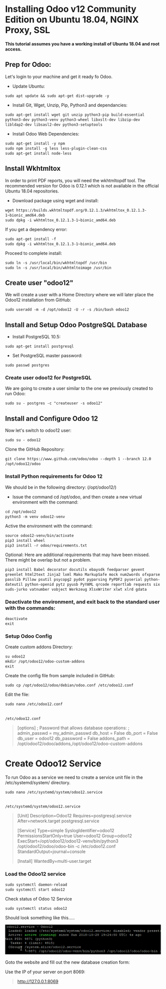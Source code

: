 # Installing Odoo v12 Community Edition on Ubuntu 18.04, NGINX Proxy, SSL

**This tutorial assumes you have a working install of Ubuntu 18.04 and root access.**

## Prep for Odoo:
Let's login to your machine and get it ready fo Odoo.

*  Update Ubuntu:
```
sudo apt update && sudo apt-get dist-upgrade -y
```

* Install Git, Wget, Unzip, Pip, Python3 and dependancies:
```
sudo apt-get install wget git unzip python3-pip build-essential python3-dev python3-venv python3-wheel libxslt-dev libzip-dev libldap2-dev libsasl2-dev python3-setuptools 
```

* Install Odoo Web Dependencies:
```
sudo apt-get install -y npm
sudo npm install -g less less-plugin-clean-css
sudo apt-get install node-less
```
##  Install Wkhtmltox

In order to print PDF reports, you will need the wkhtmltopdf tool. The recommended version for Odoo is 0.12.1 which is not available in the official Ubuntu 18.04 repositories.

* Download package using wget and install:
```
wget https://builds.wkhtmltopdf.org/0.12.1.3/wkhtmltox_0.12.1.3-1~bionic_amd64.deb
sudo dpkg -i wkhtmltox_0.12.1.3-1~bionic_amd64.deb
```
If you get a dependency error:
```
sudo apt-get install -f
sudo dpkg -i wkhtmltox_0.12.1.3-1~bionic_amd64.deb
```
Proceed to complete install:
```
sudo ln -s /usr/local/bin/wkhtmltopdf /usr/bin
sudo ln -s /usr/local/bin/wkhtmltoimage /usr/bin
```

## Create user "odoo12" 
We will create a user with a Home Directory where we will later place the Odoo12 installation from GitHub:
```
sudo useradd -m -d /opt/odoo12 -U -r -s /bin/bash odoo12
```

## Install and Setup Odoo PostgreSQL Database

* Install PostgreSQL 10.5:
```
sudo apt-get install postgresql
```
* Set PostgreSQL master password:
```
sudo passwd postgres
```
### Create user odoo12 for PostgreSQL 
We are going to create a user similar to the one we previously created to run Odoo:
```
sudo su - postgres -c "createuser -s odoo12"
```

## Install and Configure Odoo 12

Now let's switch to odoo12 user:
```
sudo su - odoo12
```

Clone the GitHub Repository:
```
git clone https://www.github.com/odoo/odoo --depth 1 --branch 12.0 /opt/odoo12/odoo
```

### Install Python requirements for Odoo 12
We should be in the following directory:   (/opt/odoo12/)

- Issue the command cd /opt/odoo, and then create a new virtual environment with the command:

```
cd /opt/odoo12
python3 -m venv odoo12-venv
```
Active the environment with the command:
```
source odoo12-venv/bin/activate
pip3 install wheel
pip3 install -r odoo/requirements.txt
```
Optional: Here are additional requirements that may have been missed. There might be overlap but not a problem.
```
pip3 install Babel decorator docutils ebaysdk feedparser gevent greenlet html2text Jinja2 lxml Mako MarkupSafe mock num2words ofxparse passlib Pillow psutil psycopg2 pydot pyparsing PyPDF2 pyserial python-dateutil python-openid pytz pyusb PyYAML qrcode reportlab requests six suds-jurko vatnumber vobject Werkzeug XlsxWriter xlwt xlrd gdata
```

### Deactivate the environment, and exit back to the standard user with the commands:
```
deactivate
exit
```

### Setup Odoo Config
Create custom addons Directory:
```
su odoo12
mkdir /opt/odoo12/odoo-custom-addons
exit

```
Create the config file from sample included in GitHub:
```
sudo cp /opt/odoo12/odoo/debian/odoo.conf /etc/odoo12.conf
```
Edit the file:
```
sudo nano /etc/odoo12.conf
```
##
` /etc/odoo12.conf  `

 >  [options]
; Password that allows database operations:
; admin_passwd = my_admin_passwd
db_host = False
db_port = False
db_user = odoo12
db_password = False
addons_path = /opt/odoo12/odoo/addons,/opt/odoo12/odoo-custom-addons


# Create Odoo12 Service
To run Odoo as a service we need to create a service unit file in the /etc/systemd/system/ directory.
```
sudo nano /etc/systemd/system/odoo12.service
```
##
`/etc/systemd/system/odoo12.service `
> [Unit]
Description=Odoo12
Requires=postgresql.service
After=network.target postgresql.service
>
>[Service]
Type=simple
SyslogIdentifier=odoo12
PermissionsStartOnly=true
User=odoo12
Group=odoo12
ExecStart=/opt/odoo12/odoo12-venv/bin/python3 /opt/odoo12/odoo/odoo-bin -c /etc/odoo12.conf
StandardOutput=journal+console
>
>[Install]
WantedBy=multi-user.target

### Load the Odoo12 service
```
sudo systemctl daemon-reload
sudo systemctl start odoo12
```
Check status of Odoo 12 Service
```
sudo systemctl status odoo12
```
Should look something like this.....
>
![a2253feb.png](attachments/a2253feb.png)

Goto the website and fill out the new database creation form:

Use the IP of your server on port 8069:
> http://127.0.0.1:8069
